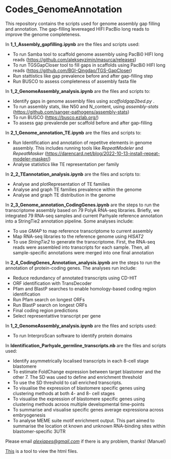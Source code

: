 # Codes_GenomeAnnotation
This repository contains the scripts used for genome assembly gap filling and annotation. The gap-filling levereaged HIFI PacBio long reads to improve the genome completeness. 

In **1_1_Assembly_gapfilling.ipynb** are the files and scripts used:

- To run Samba tool to scaffold genome assembly using PacBi0 HIFI long reads (https://github.com/alekseyzimin/masurca/releases)
- To run TGSGapCloser tool to fill gaps in scaffolds using PacBi0 HIFI long reads (https://github.com/BGI-Qingdao/TGS-GapCloser)
- Run stattistics like gap prevalence before and after gap-filling  step
- Run BUSCO to assess completeness of assembly fasta file

In **1_2_GenomeAssembly_analysis.ipynb** are the files and scripts to:
- Identify gaps in genome assembly files using *scaffoldgap2bed.py* .
- To run assembly stats, like N50 and N_content, using *assembly-stats* (https://github.com/sanger-pathogens/assembly-stats)
- To run BUSCO (https://busco.ezlab.org/)
- To assess gap prevalende per scaffold  before and after gap-filling

In **2_1_Genome_annotation_TE.ipynb** are the files and scripts to:
- Run Identification and annotation of repetitve elements in genome assembly. This includes running tools like *RepeatModeler* and *RepeatMasker* (https://darencard.net/blog/2022-10-13-install-repeat-modeler-masker/)
- Analyse statistics like TE representation per family

In **2_2_TEannotation_analysis.ipynb** are the files and scripts to:
- Analyse and plotRepresentation of TE families
- Analyse and graph TE families prevalence within the genome
- Analyse and graph TE distribution in the genome

In **2_3_Genome_annotation_CodingGenes.ipynb** are the steps to run the transcriptome assembly based on 79 PolyA RNA-seq libraries. Briefly, we integrated 79 RNA-seq samples and current Parhyale reference annotation into a StringTie2 annotation pipeline. Some analyses include:
- To use *GMAP* to map reference transcriptome to current assembly
- Map RNA-seq libraries to the reference genome using *HISAT2*
- To use *StringTie2* to generate the transcriptome. First, the RNA-seq reads were assembled into transcripts for each sample. Then, all sample-specific annotations were merged into one final annotation

In **2_4_CodingGenes_Annotation_analysis.ipynb** are the steps to run the annotation of protein-coding genes. The analyses run include:
- Reduce redundancy of annotated transcripts using CD-HIT
- ORF identification with TransDecoder
- Pfam and BlastP searches to enable homology-based coding region identification
-   Run Pfam search on longest ORFs
-   Run BlastP search on longest ORFs
- Final coding region predictions
- Select representattive transcript per gene

  


In **1_2_GenomeAssembly_analysis.ipynb** are the files and scripts used:
- To run InterproScan software to identify protein domains

In **Identification_Parhyale_germline_transcripts.nb** are the files and scripts used: 
- Identify asymmetrically localised transcripts in each 8-cell stage blastomere
- To estimate FoldChange expression between target blastomer and the other 7. The SD was used to define and enrichment threshold
- To use the SD threshold to call enriched transcripts.
- To visualise the expression of blastomere specific genes using clustering methods at both 4- and 8- cell stages
- To visualise the expression of blastomere specific genes using clustering methods acroos multiple developmental time-points
- To summarise and visualise specific genes average expressiona across embryogenesis
- To analyse MEME suite motif enrichment output. This part aimed to summarise the location ot known and unknown RNA-binding sites within blastomer-specific 3UTR

Please email *alexjapes@gmail.com* if there is any problem, thanks! (Manuel)

[This](https://htmlpreview.github.io/) is a tool to view the html files. 
